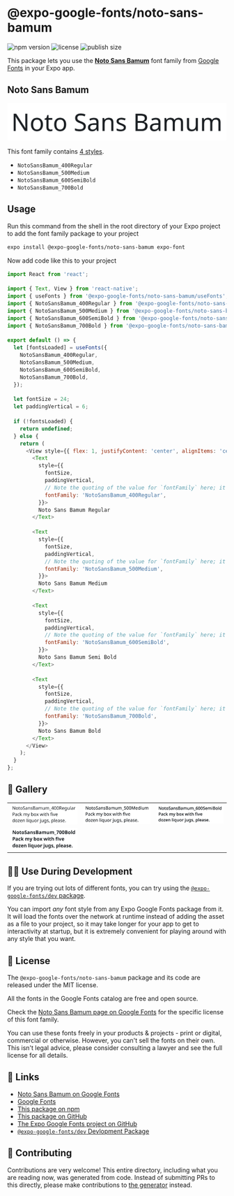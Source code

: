 # @expo-google-fonts/noto-sans-bamum

![npm version](https://flat.badgen.net/npm/v/@expo-google-fonts/noto-sans-bamum)
![license](https://flat.badgen.net/github/license/expo/google-fonts)
![publish size](https://flat.badgen.net/packagephobia/install/@expo-google-fonts/noto-sans-bamum)

This package lets you use the [**Noto Sans Bamum**](https://fonts.google.com/specimen/Noto+Sans+Bamum) font family from [Google Fonts](https://fonts.google.com/) in your Expo app.

## Noto Sans Bamum

![Noto Sans Bamum](./font-family.png)

This font family contains [4 styles](#-gallery).

- `NotoSansBamum_400Regular`
- `NotoSansBamum_500Medium`
- `NotoSansBamum_600SemiBold`
- `NotoSansBamum_700Bold`

## Usage

Run this command from the shell in the root directory of your Expo project to add the font family package to your project
```sh
expo install @expo-google-fonts/noto-sans-bamum expo-font
```

Now add code like this to your project
```js
import React from 'react';

import { Text, View } from 'react-native';
import { useFonts } from '@expo-google-fonts/noto-sans-bamum/useFonts';
import { NotoSansBamum_400Regular } from '@expo-google-fonts/noto-sans-bamum/400Regular';
import { NotoSansBamum_500Medium } from '@expo-google-fonts/noto-sans-bamum/500Medium';
import { NotoSansBamum_600SemiBold } from '@expo-google-fonts/noto-sans-bamum/600SemiBold';
import { NotoSansBamum_700Bold } from '@expo-google-fonts/noto-sans-bamum/700Bold';

export default () => {
  let [fontsLoaded] = useFonts({
    NotoSansBamum_400Regular,
    NotoSansBamum_500Medium,
    NotoSansBamum_600SemiBold,
    NotoSansBamum_700Bold,
  });

  let fontSize = 24;
  let paddingVertical = 6;

  if (!fontsLoaded) {
    return undefined;
  } else {
    return (
      <View style={{ flex: 1, justifyContent: 'center', alignItems: 'center' }}>
        <Text
          style={{
            fontSize,
            paddingVertical,
            // Note the quoting of the value for `fontFamily` here; it expects a string!
            fontFamily: 'NotoSansBamum_400Regular',
          }}>
          Noto Sans Bamum Regular
        </Text>

        <Text
          style={{
            fontSize,
            paddingVertical,
            // Note the quoting of the value for `fontFamily` here; it expects a string!
            fontFamily: 'NotoSansBamum_500Medium',
          }}>
          Noto Sans Bamum Medium
        </Text>

        <Text
          style={{
            fontSize,
            paddingVertical,
            // Note the quoting of the value for `fontFamily` here; it expects a string!
            fontFamily: 'NotoSansBamum_600SemiBold',
          }}>
          Noto Sans Bamum Semi Bold
        </Text>

        <Text
          style={{
            fontSize,
            paddingVertical,
            // Note the quoting of the value for `fontFamily` here; it expects a string!
            fontFamily: 'NotoSansBamum_700Bold',
          }}>
          Noto Sans Bamum Bold
        </Text>
      </View>
    );
  }
};

```

## 🔡 Gallery


||||
|-|-|-|
|![NotoSansBamum_400Regular](.//400Regular/NotoSansBamum_400Regular.ttf.png)|![NotoSansBamum_500Medium](.//500Medium/NotoSansBamum_500Medium.ttf.png)|![NotoSansBamum_600SemiBold](.//600SemiBold/NotoSansBamum_600SemiBold.ttf.png)||
|![NotoSansBamum_700Bold](.//700Bold/NotoSansBamum_700Bold.ttf.png)||||


## 👩‍💻 Use During Development

If you are trying out lots of different fonts, you can try using the [`@expo-google-fonts/dev` package](https://github.com/expo/google-fonts/tree/master/font-packages/dev#readme).

You can import *any* font style from any Expo Google Fonts package from it. It will load the fonts
over the network at runtime instead of adding the asset as a file to your project, so it may take longer
for your app to get to interactivity at startup, but it is extremely convenient
for playing around with any style that you want.

## 📖 License

The `@expo-google-fonts/noto-sans-bamum` package and its code are released under the MIT license.

All the fonts in the Google Fonts catalog are free and open source.

Check the [Noto Sans Bamum page on Google Fonts](https://fonts.google.com/specimen/Noto+Sans+Bamum) for the specific license of this font family.

You can use these fonts freely in your products & projects - print or digital, commercial or otherwise. However, you can't sell the fonts on their own. This isn't legal advice, please consider consulting a lawyer and see the full license for all details.

## 🔗 Links

- [Noto Sans Bamum on Google Fonts](https://fonts.google.com/specimen/Noto+Sans+Bamum)
- [Google Fonts](https://fonts.google.com/)
- [This package on npm](https://www.npmjs.com/package/@expo-google-fonts/noto-sans-bamum)
- [This package on GitHub](https://github.com/expo/google-fonts/tree/master/font-packages/noto-sans-bamum)
- [The Expo Google Fonts project on GitHub](https://github.com/expo/google-fonts)
- [`@expo-google-fonts/dev` Devlopment Package](https://github.com/expo/google-fonts/tree/master/font-packages/dev)

## 🤝 Contributing

Contributions are very welcome! This entire directory, including what you are reading now, was generated from code. Instead of submitting PRs to this directly, please make contributions to [the generator](https://github.com/expo/google-fonts/tree/master/packages/generator) instead.
